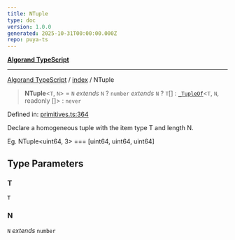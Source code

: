 ```yaml
---
title: NTuple
type: doc
version: 1.0.0
generated: 2025-10-31T00:00:00.000Z
repo: puya-ts
---
```


[**Algorand TypeScript**](/reference/algorand-typescript/api/readme/)

---

[Algorand TypeScript](docs/_md/modules) / [index](docs/_md/index/README) / NTuple

> **NTuple**\<`T`, `N`\> = `N` _extends_ `N` ? `number` _extends_ `N` ? `T`[] : [`_TupleOf`](/reference/algorand-typescript/api/index/-internal-/type-aliases/tupleof/)\<`T`, `N`, readonly \[\]\> : `never`

Defined in: [primitives.ts:364](https://github.com/algorandfoundation/puya-ts/blob/main/packages/algo-ts/src/primitives.ts#L364)

Declare a homogeneous tuple with the item type T and length N.

Eg.
NTuple<uint64, 3> === [uint64, uint64, uint64]

## Type Parameters

### T

`T`

### N

`N` _extends_ `number`
